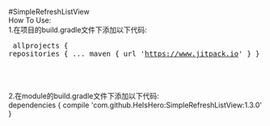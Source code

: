 #SimpleRefreshListView<br/>
How To Use:<br/>
  1.在项目的build.gradle文件下添加以下代码:
    <pre>
      	allprojects {
		repositories {
			...
			maven { url 'https://www.jitpack.io' }
		}
	}
    </pre><br/><br/><br/>
  2.在module的build.gradle文件下添加以下代码:<br/>
          	dependencies {
	        compile 'com.github.HeIsHero:SimpleRefreshListView:1.3.0'
              }
